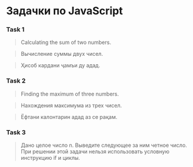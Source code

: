 # Задачки по JavaScript

### Task 1
> Calculating the sum of two numbers.

> Вычисление суммы двух чисел.

> Ҳисоб кардани ҷамъи ду адад.

### Task 2

> Finding the maximum of three numbers.

> Нахождения максимума из трех чисел.

> Ёфтани калонтарин адад аз се рақам.

### Task 3
> Дано целое число n. Выведите следующее за 
> ним четное число. При решении этой задачи нельзя использовать 
> условную инструкцию if и циклы. 


